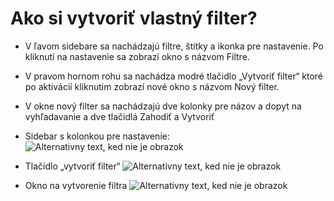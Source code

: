 # Ako si vytvoriť vlastný filter?
-	V ľavom sidebare sa nachádzajú filtre, štítky a ikonka pre nastavenie. Po kliknutí na nastavenie sa zobrazí okno s názvom Filtre.
-	V pravom hornom rohu sa nachádza modré tlačidlo „Vytvoriť filter“ ktoré po aktivácií kliknutim zobrazí nové okno s názvom Nový filter.
-	V okne nový filter sa nachádzajú dve kolonky pre názov a dopyt na vyhľadavanie a dve tlačidlá Zahodiť a Vytvoriť

- Sidebar s kolonkou pre nastavenie:
![Alternativny text, ked nie je obrazok](../vytvorit-vlastny-filter.png "Nazov obrazku")
- Tlačidlo „vytvoriť filter“
![Alternativny text, ked nie je obrazok](../vytvorit-vlastny-filter1.png "Nazov obrazku")
- Okno na vytvorenie filtra
![Alternativny text, ked nie je obrazok](../vytvorit-vlastny-filter2.png "Nazov obrazku")